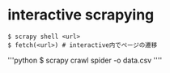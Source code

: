 # interactive scrapying
```
$ scrapy shell <url>
$ fetch(<url>) # interactive内でページの遷移
```

'''python
$ scrapy crawl spider -o data.csv
''''
